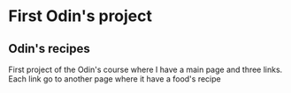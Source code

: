 # First Odin's project

## Odin's recipes

First project of the Odin's course where I have a main page and three links. Each link go to another page where it have a food's recipe
